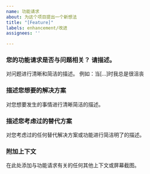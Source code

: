 ```yaml
---
name: 功能请求
about: 为这个项目提出一个新想法
title: "[Feature]"
labels: enhancement/改进
assignees: ''

---
```


### 您的功能请求是否与问题相关？ 请描述。  
对问题进行清晰和简洁的描述。 例如：当[...]时我总是很沮丧  
  
### 描述您想要的解决方案
对您想要发生的事情进行清晰简洁的描述。  
  
### 描述您考虑过的替代方案
对您考虑过的任何替代解决方案或功能进行简洁明了的描述。  
  
### 附加上下文
在此处添加与功能请求有关的任何其他上下文或屏幕截图。
